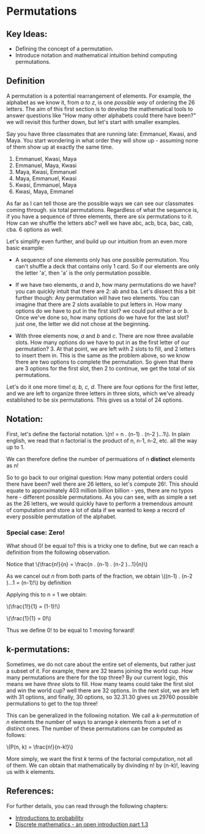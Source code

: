 # Permutations

## Key Ideas:
- Defining the concept of a permutation.
- Introduce notation and mathematical intuition behind computing permutations.

## Definition

A permutation is a potential rearrangement of elements. For example, the alphabet as we know it, from *a to z*, is one *possible way* of ordering the 26 letters. The aim of this first section is to develop the mathematical tools to answer questions like "How many other alphabets could there have been?" we will revisit this further down, but let's start with smaller examples.

Say you have three classmates that are running late: Emmanuel, Kwasi, and Maya. You start wondering in what order they will show up - assuming none of them show up at exactly the same time.

1. Emmanuel, Kwasi, Maya
1. Emmanuel, Maya, Kwasi
1. Maya, Kwasi, Emmanuel
1. Maya, Emmanuel, Kwasi
1. Kwasi, Emmanuel, Maya
1. Kwasi, Maya, Emmanel

As far as I can tell those are the possible ways we can see our classmates coming through. six total permutations. Regardless of what the sequence is, if you have a sequence of three elements, there are six permutations to it. How can we shuffle the letters abc? well we have abc, acb, bca, bac, cab, cba. 6 options as well. 

Let's simplify even further, and build up our intuition from an even more basic example:
- A sequence of one elements only has one possible permutation. You can't shuffle a deck that contains only 1 card. So if our elements are only the letter 'a', then 'a' is the only permutation possible.

- If we have two elements, *a* and *b*, how many permutations do we have? you can quickly intuit that there are 2: ab and ba. Let's dissect this a bit further though: Any permutation will have two elements. You can imagine that there are 2 slots available to put letters in. How many options do we have to put in the first slot? we could put either a or b. Once we've done so, how many options do we have for the last slot? just one, the letter we did not chose at the beginning. 

- With three elements now, *a* and *b* and *c*. There are now three available slots. How many options do we have to put in as the first letter of our permutation? 3. At that point, we are left with 2 slots to fill, and 2 letters to insert them in. This is the same as the problem above, so we know there are two options to complete the permutation. So given that there are 3 options for the first slot, then 2 to continue, we get the total of six permutations. 

Let's do it one more time! *a, b, c, d*. There are four options for the first letter, and we are left to organize three letters in three slots, which we've already established to be six permutations. This gives us a total of 24 options. 

## Notation:

First, let's define the factorial notation. \\(n! = n . (n-1) . (n-2 )...1\\). In plain english, we read that n factorial is the product of n, n-1, n-2, etc. all the way up to 1.

We can therefore define the number of permuations of n **distinct** elements as n!

So to go back to our original question: How many potential orders could there have been? well there are 26 letters, so let's compute 26!. This should equate to approximately 403 million billion billion - yes, there are no typos here - different possible permutations. As you can see, with as simple a set as the 26 letters, we would quickly have to perform a tremendous amount of computation and store a lot of data if we wanted to keep a record of every possible permutation of the alphabet.

### Special case: Zero!

What shoud 0! be equal to? this is a tricky one to define, but we can reach a definition from the following observation. 

Notice that \\(\frac{n!}{n} = \frac{n . (n-1) . (n-2 )...1}{n}\\)

As we cancel out *n* from both parts of the fraction, we obtain \\((n-1) . (n-2 )...1 = (n-1)!\\) by definition

Applying this to n = 1 we obtain:

\\(\frac{1!}{1} = (1-1)!\\)

\\(\frac{1}{1} = 0!\\)

Thus we define 0! to be equal to 1 moving forward!

## k-permutations:

Sometimes, we do not care about the entire set of elements, but rather just a subset of it. For example, there are 32 teams joining the world cup. How many permutations are there for the top three? By our current logic, this means we have *three* slots to fill. How many teams could take the first slot and win the world cup? well there are 32 options. In the next slot, we are left with 31 options, and finally, 30 options, so 32.31.30 gives us 29760 possible permutations to get to the top three!

This can be generalized in the following notation. We call a *k-permutation* of *n* elements the number of ways to arrange *k* elements from a set of *n* distinct ones. The number of these permutations can be computed as follows:

\\(P(n, k) = \frac{n!}{n-k!}\\)

More simply, we want the first *k* terms of the factorial computation, not all of them. We can obtain that mathematically by divinding n! by (n-k)!, leaving us with k elements.

## References:
For further details, you can read through the following chapters:
- [Introductions to probability](https://open.umn.edu/opentextbooks/textbooks/21)
- [Discrete mathematics - an open introduction part 1.3](http://discrete.openmathbooks.org/dmoi3/sec_propositional.html)
